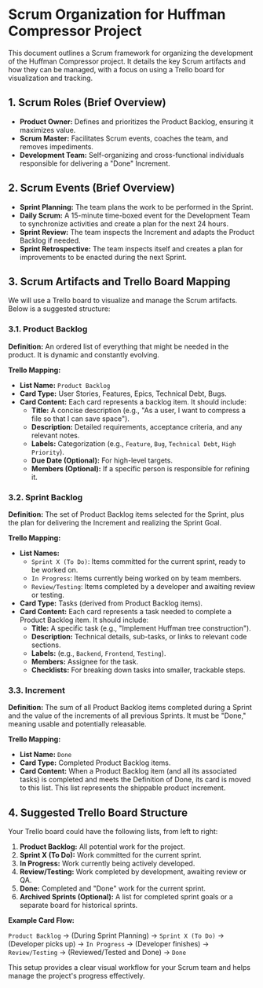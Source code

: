 # Scrum Organization for Huffman Compressor Project

This document outlines a Scrum framework for organizing the development of the Huffman Compressor project. It details the key Scrum artifacts and how they can be managed, with a focus on using a Trello board for visualization and tracking.

## 1. Scrum Roles (Brief Overview)

*   **Product Owner:** Defines and prioritizes the Product Backlog, ensuring it maximizes value.
*   **Scrum Master:** Facilitates Scrum events, coaches the team, and removes impediments.
*   **Development Team:** Self-organizing and cross-functional individuals responsible for delivering a "Done" Increment.

## 2. Scrum Events (Brief Overview)

*   **Sprint Planning:** The team plans the work to be performed in the Sprint.
*   **Daily Scrum:** A 15-minute time-boxed event for the Development Team to synchronize activities and create a plan for the next 24 hours.
*   **Sprint Review:** The team inspects the Increment and adapts the Product Backlog if needed.
*   **Sprint Retrospective:** The team inspects itself and creates a plan for improvements to be enacted during the next Sprint.

## 3. Scrum Artifacts and Trello Board Mapping

We will use a Trello board to visualize and manage the Scrum artifacts. Below is a suggested structure:

### 3.1. Product Backlog

**Definition:** An ordered list of everything that might be needed in the product. It is dynamic and constantly evolving.

**Trello Mapping:**
*   **List Name:** `Product Backlog`
*   **Card Type:** User Stories, Features, Epics, Technical Debt, Bugs.
*   **Card Content:** Each card represents a backlog item. It should include:
    *   **Title:** A concise description (e.g., "As a user, I want to compress a file so that I can save space").
    *   **Description:** Detailed requirements, acceptance criteria, and any relevant notes.
    *   **Labels:** Categorization (e.g., `Feature`, `Bug`, `Technical Debt`, `High Priority`).
    *   **Due Date (Optional):** For high-level targets.
    *   **Members (Optional):** If a specific person is responsible for refining it.

### 3.2. Sprint Backlog

**Definition:** The set of Product Backlog items selected for the Sprint, plus the plan for delivering the Increment and realizing the Sprint Goal.

**Trello Mapping:**
*   **List Names:**
    *   `Sprint X (To Do)`: Items committed for the current sprint, ready to be worked on.
    *   `In Progress`: Items currently being worked on by team members.
    *   `Review/Testing`: Items completed by a developer and awaiting review or testing.
*   **Card Type:** Tasks (derived from Product Backlog items).
*   **Card Content:** Each card represents a task needed to complete a Product Backlog item. It should include:
    *   **Title:** A specific task (e.g., "Implement Huffman tree construction").
    *   **Description:** Technical details, sub-tasks, or links to relevant code sections.
    *   **Labels:** (e.g., `Backend`, `Frontend`, `Testing`).
    *   **Members:** Assignee for the task.
    *   **Checklists:** For breaking down tasks into smaller, trackable steps.

### 3.3. Increment

**Definition:** The sum of all Product Backlog items completed during a Sprint and the value of the increments of all previous Sprints. It must be "Done," meaning usable and potentially releasable.

**Trello Mapping:**
*   **List Name:** `Done`
*   **Card Type:** Completed Product Backlog items.
*   **Card Content:** When a Product Backlog item (and all its associated tasks) is completed and meets the Definition of Done, its card is moved to this list. This list represents the shippable product increment.

## 4. Suggested Trello Board Structure

Your Trello board could have the following lists, from left to right:

1.  **Product Backlog:** All potential work for the project.
2.  **Sprint X (To Do):** Work committed for the current sprint.
3.  **In Progress:** Work currently being actively developed.
4.  **Review/Testing:** Work completed by development, awaiting review or QA.
5.  **Done:** Completed and "Done" work for the current sprint.
6.  **Archived Sprints (Optional):** A list for completed sprint goals or a separate board for historical sprints.

**Example Card Flow:**

`Product Backlog` -> (During Sprint Planning) -> `Sprint X (To Do)` -> (Developer picks up) -> `In Progress` -> (Developer finishes) -> `Review/Testing` -> (Reviewed/Tested and Done) -> `Done`

This setup provides a clear visual workflow for your Scrum team and helps manage the project's progress effectively.